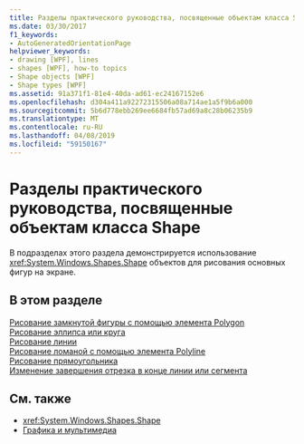 ```yaml
---
title: Разделы практического руководства, посвященные объектам класса Shape
ms.date: 03/30/2017
f1_keywords:
- AutoGeneratedOrientationPage
helpviewer_keywords:
- drawing [WPF], lines
- shapes [WPF], how-to topics
- Shape objects [WPF]
- Shape types [WPF]
ms.assetid: 91a371f1-81e4-40da-ad61-ec24167152e6
ms.openlocfilehash: d304a411a92272315506a08a714ae1a5f9b6a000
ms.sourcegitcommit: 5b6d778ebb269ee6684fb57ad69a8c28b06235b9
ms.translationtype: MT
ms.contentlocale: ru-RU
ms.lasthandoff: 04/08/2019
ms.locfileid: "59150167"
---
```

# <a name="shapes-how-to-topics"></a>Разделы практического руководства, посвященные объектам класса Shape
В подразделах этого раздела демонстрируется использование <xref:System.Windows.Shapes.Shape> объектов для рисования основных фигур на экране.  
  
## <a name="in-this-section"></a>В этом разделе  
 [Рисование замкнутой фигуры с помощью элемента Polygon](how-to-draw-a-closed-shape-by-using-the-polygon-element.md)  
 [Рисование эллипса или круга](how-to-draw-an-ellipse-or-a-circle.md)  
 [Рисование линии](how-to-draw-a-line.md)  
 [Рисование ломаной с помощью элемента Polyline](how-to-draw-a-polyline-by-using-the-polyline-element.md)  
 [Рисование прямоугольника](how-to-draw-a-rectangle.md)  
 [Изменение завершения отрезка в конце линии или сегмента](how-to-modify-the-cap-at-the-end-of-a-line-or-segment.md)  
  
## <a name="see-also"></a>См. также

- <xref:System.Windows.Shapes.Shape>
- [Графика и мультимедиа](index.md)
